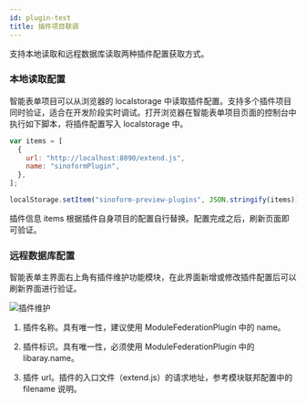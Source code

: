 ```yaml
---
id: plugin-test
title: 插件项目联调
---
```


支持本地读取和远程数据库读取两种插件配置获取方式。

### 本地读取配置

智能表单项目可以从浏览器的 localstorage 中读取插件配置。支持多个插件项目同时验证，适合在开发阶段实时调试。打开浏览器在智能表单项目页面的控制台中执行如下脚本，将插件配置写入 localstorage 中。

```js
var items = [
  {
    url: "http://localhost:8090/extend.js",
    name: "sinoformPlugin",
  },
];

localStorage.setItem("sinoform-preview-plugins", JSON.stringify(items));
```

插件信息 items 根据插件自身项目的配置自行替换。配置完成之后，刷新页面即可验证。

### 远程数据库配置

智能表单主界面右上角有插件维护功能模块，在此界面新增或修改插件配置后可以刷新界面进行验证。

![插件维护](/intellisense-form-website/img/plugin-operation.png)

1. 插件名称。具有唯一性，建议使用 ModuleFederationPlugin 中的 name。

2. 插件标识。具有唯一性，必须使用 ModuleFederationPlugin 中的 libaray.name。

3. 插件 url。插件的入口文件（extend.js）的请求地址，参考模块联邦配置中的 filename 说明。
